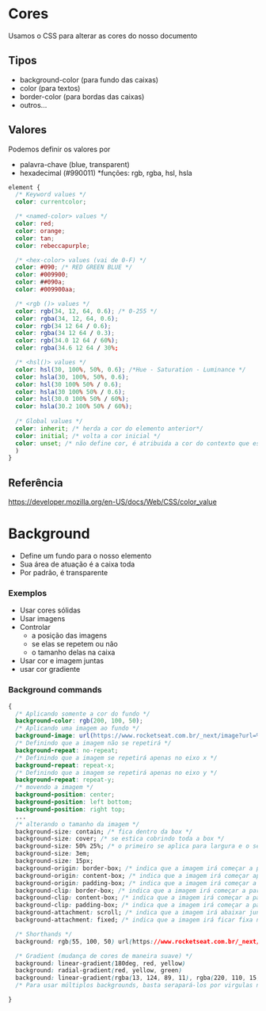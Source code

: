 # Cores

Usamos o CSS para alterar as cores do nosso documento

## Tipos

* background-color (para fundo das caixas)
* color (para textos)
* border-color (para bordas das caixas)
* outros...

## Valores

Podemos definir os valores por

* palavra-chave (blue, transparent)
* hexadecimal (#990011)
*funções: rgb, rgba, hsl, hsla

```css
element {
  /* Keyword values */
  color: currentcolor; 

  /* <named-color> values */
  color: red;
  color: orange;
  color: tan;
  color: rebeccapurple;

  /* <hex-color> values (vai de 0-F) */
  color: #090; /* RED GREEN BLUE */
  color: #009900;
  color: ##090a;
  color: #009900aa;

  /* <rgb ()> values */
  color: rgb(34, 12, 64, 0.6); /* 0-255 */
  color: rgba(34, 12, 64, 0.6);
  color: rgb(34 12 64 / 0.6);
  color: rgba(34 12 64 / 0.3);
  color: rgb(34.0 12 64 / 60%);
  color: rgba(34.6 12 64 / 30%;

  /* <hsl()> values */
  color: hsl(30, 100%, 50%, 0.6); /*Hue - Saturation - Luminance */
  color: hsla(30, 100%, 50%, 0.6);
  color: hsl(30 100% 50% / 0.6);
  color: hsla(30 100% 50% / 0.6);
  color: hsl(30.0 100% 50% / 60%);
  color: hsla(30.2 100% 50% / 60%);
  
  /* Global values */
  color: inherit; /* herda a cor do elemento anterior*/
  color: initial; /* volta a cor inicial */
  color: unset; /* não define cor, é atribuida a cor do contexto que está inserido */
  )
}
```
## Referência

https://developer.mozilla.org/en-US/docs/Web/CSS/color_value

# Background

- Define um fundo para o nosso elemento
- Sua área de atuação é a caixa toda
- Por padrão, é transparente

### Exemplos

- Usar cores sólidas
- Usar imagens
- Controlar
  - a posição das imagens
  - se elas se repetem ou não
  - o tamanho delas na caixa
- Usar cor e imagem juntas
- usar cor gradiente

### Background commands

````css
{
  /* Aplicando somente a cor do fundo */
  background-color: rgb(200, 100, 50);
  /* Aplicando uma imagem ao fundo */
  background-image: url(https://www.rocketseat.com.br/_next/image?url=%2Fassets%2Flogos%2Frocketseat.svg&w=256&q=100);
  /* Definindo que a imagem não se repetirá */
  background-repeat: no-repeat;
  /* Definindo que a imagem se repetirá apenas no eixo x */
  background-repeat: repeat-x;
  /* Definindo que a imagem se repetirá apenas no eixo y */
  background-repeat: repeat-y;
  /* movendo a imagem */
  background-position: center;
  background-position: left bottom;
  background-position: right top;
  ...
  /* alterando o tamanho da imagem */
  background-size: contain; /* fica dentro da box */
  background-size: cover; /* se estica cobrindo toda a box */
  background-size: 50% 25%; /* o primeiro se aplica para largura e o segundo para altura da imagem */
  background-size: 3em; 
  background-size: 15px;
  background-origin: border-box; /* indica que a imagem irá começar a partir da borda, ou seja, pega a borda também */
  background-origin: content-box; /* indica que a imagem irá começar após da borda (padrão) */
  background-origin: padding-box; /* indica que a imagem irá começar a partir do padding, ou seja, todo o preenchimento */
  background-clip: border-box; /* indica que a imagem irá começar a partir do border */
  background-clip: content-box; /* indica que a imagem irá começar a partir do conteudo, eliminando todo o padding da box */
  background-clip: padding-box; /* indica que a imagem irá começar a partir do padding, não considerando a border */
  background-attachment: scroll; /* indica que a imagem irá abaixar junto com o texto da página quando der o scroll do mouse */
  background-attachment: fixed; /* indica que a imagem irá ficar fixa na página quando der o scroll do mouse */

  /* Shorthands */
  background: rgb(55, 100, 50) url(https://www.rocketseat.com.br/_next/image?url=%2Fassets%2Flogos%2Frocketseat.svg&w=256&q=100) no-repeat right top / 100px border-box content-box fixed;

  /* Gradient (mudança de cores de maneira suave) */
  background: linear-gradient(180deg, red, yellow)
  background: radial-gradient(red, yellow, green)
  background: linear-gradient(rgba(13, 124, 89, 11), rgba(220, 110, 15, 0.2))
  /* Para usar múltiplos backgrounds, basta serapará-los por virgulas nos comandos. Por exemplo, para ter um background fixo e um que muda de acordo com o scroll */

}
````